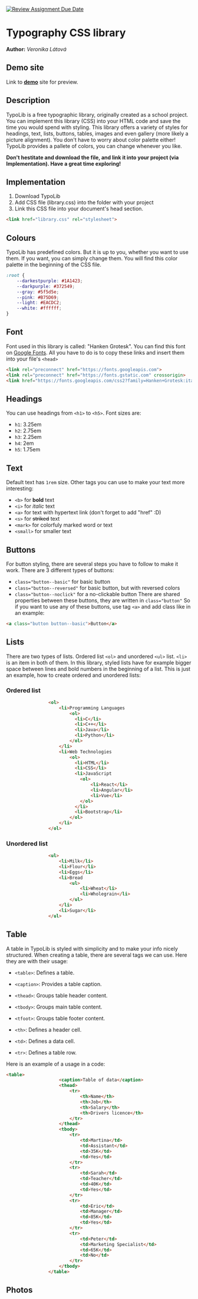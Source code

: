 [![Review Assignment Due Date](https://classroom.github.com/assets/deadline-readme-button-24ddc0f5d75046c5622901739e7c5dd533143b0c8e959d652212380cedb1ea36.svg)](https://classroom.github.com/a/zprwltzm)
# Typography CSS library
**Author:** *Veronika Látová*
## Demo site
Link to **[demo](https://pslib-cz.github.io/2023-l4-web-typographic-library-VeronikaLatova/)** site for preview.
## Description
TypoLib is a free typographic library, originally created as a school project.
You can implement this library (CSS) into your HTML code and save the time you would spend with styling. This library offers a variety of styles for headings, text, lists, buttons, tables, images and even gallery (more likely a picture alignment). You don't have to worry about color palette either! TypoLib provides a pallete of colors, you can change whenever you like.

**Don't hestitate and download the file, and link it into your project (via Implementation).
Have a great time exploring!**
## Implementation
1. Download TypoLib
2. Add CSS file (library.css) into the folder with your project
3. Link this CSS file into your document's head section.
```html
<link href="library.css" rel="stylesheet">
```
## Colours
TypoLib has predefined colors. But it is up to you, whether you want to use them. If you want, you can simply change them. You will find this color palette in the beginning of the CSS file.
```css
:root {
    --darkestpurple: #1A1423;
    --darkpurple: #372549;
    --gray: #5f5d5e;
    --pink: #B75D69;
    --light: #EACDC2;
    --white: #ffffff;
}
```
## Font
Font used in this library is called: "Hanken Grotesk". You can find this font on [Google Fonts](https://fonts.google.com/). All you have to do is to copy these links and insert them into your file's `<head>`
```html
<link rel="preconnect" href="https://fonts.googleapis.com">
<link rel="preconnect" href="https://fonts.gstatic.com" crossorigin>
<link href="https://fonts.googleapis.com/css2?family=Hanken+Grotesk:ital,wght@0,400;0,700;1,400&display=swap" rel="stylesheet">
```
## Headings
You can use headings from `<h1>` to `<h5>`. Font sizes are:
* `h1`: 3.25em
* `h2`: 2.75em
* `h3`: 2.25em
* `h4`: 2em
* `h5`: 1.75em
## Text
Default text has `1rem` size. Other tags you can use to make your text more interesting:
- `<b>` for **bold** text
- `<i>` for *italic* text
- `<a>` for text with hypertext link (don't forget to add "href" :D)
- `<s>` for ~~striked~~ text
- `<mark>` for colorfuly marked word or text
- `<small>` for smaller text
## Buttons
For button styling, there are several steps you have to follow to make it work.
There are 3 different types of buttons:
- `class="button--basic"` for basic button
- `class="button--reversed"` for basic button, but with reversed colors
- `class="button--noclick"` for a no-clickable button
There are shared properties between these buttons, they are written in `class="button"`
So if you want to use any of these buttons, use tag `<a>` and add class like in an example:
```html
<a class="button button--basic">Button</a>
```
## Lists
There are two types of lists. Ordered list `<ol>` and unordered `<ul>` list. `<li>` is an item in both of them. In this library, styled lists have for example bigger space between lines and bold numbers in the beginning of a list.
This is just an example, how to create ordered and unordered lists:
### Ordered list
```html
                <ol>
                    <li>Programming Languages
                        <ol>
                          <li>C</li>
                          <li>C++</li>
                          <li>Java</li>
                          <li>Python</li>
                        </ol>
                    </li>
                    <li>Web Technologies
                        <ol>
                          <li>HTML</li>
                          <li>CSS</li>
                          <li>JavaScript
                            <ol>
                                <li>React</li>
                                <li>Angular</li>
                                <li>Vue</li>
                            </ol>
                          </li>
                          <li>Bootstrap</li>
                        </ol>
                    </li>
                </ol>
```
### Unordered list
```html
                <ul>
                    <li>Milk</li>
                    <li>Flour</li>
                    <li>Eggs</li>
                    <li>Bread
                        <ul>
                            <li>Wheat</li>
                            <li>Wholegrain</li>
                        </ul>
                    </li>
                    <li>Sugar</li>
                </ul>
```
## Table
A table in TypoLib is styled with simplicity and to make your info nicely structured.
When creating a table, there are several tags we can use. Here they are with their usage:
- `<table>`: Defines a table.
   
- `<caption>`: Provides a table caption.

- `<thead>`: Groups table header content.

- `<tbody>`: Groups main table content.

- `<tfoot>`: Groups table footer content.

- `<th>`: Defines a header cell.

- `<td>`: Defines a data cell.

- `<tr>`: Defines a table row.

Here is an example of a usage in a code:
```html
<table>
                    <caption>Table of data</caption>
                    <thead>
                        <tr>
                            <th>Name</th>
                            <th>Job</th>
                            <th>Salary</th>
                            <th>Drivers licence</th>
                        </tr>
                    </thead>
                    <tbody>
                        <tr>
                            <td>Martina</td>
                            <td>Assistant</td>
                            <td>35K</td>
                            <td>Yes</td>
                        </tr>
                        <tr>
                            <td>Sarah</td>
                            <td>Teacher</td>
                            <td>40K</td>
                            <td>Yes</td>
                        </tr>
                        <tr>
                            <td>Eric</td>
                            <td>Manager</td>
                            <td>85K</td>
                            <td>Yes</td>
                        </tr>
                        <tr>
                            <td>Peter</td>
                            <td>Marketing Specialist</td>
                            <td>65K</td>
                            <td>No</td>
                        </tr>
                    </tbody>
                </table>
```
## Photos
